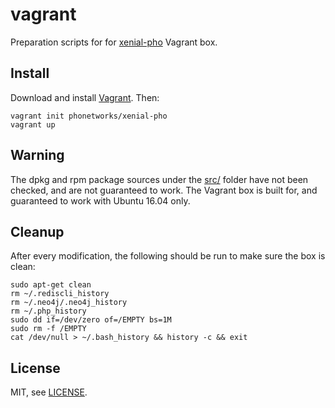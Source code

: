 # vagrant

Preparation scripts for for [xenial-pho](https://app.vagrantup.com/phonetworks/boxes/xenial-pho) Vagrant box.

## Install

Download and install [Vagrant](https://vagrantup.com). Then:

```
vagrant init phonetworks/xenial-pho
vagrant up
```

## Warning

The dpkg and rpm package sources under the [src/](https://github.com/phonetworks/vagrant/tree/master/src) folder have not been checked, and are not guaranteed to work. The Vagrant box is built for, and guaranteed to work with Ubuntu 16.04 only. 

## Cleanup

After every modification, the following should be run to make sure the box is clean:

```shell
sudo apt-get clean
rm ~/.rediscli_history 
rm ~/.neo4j/.neo4j_history 
rm ~/.php_history
sudo dd if=/dev/zero of=/EMPTY bs=1M
sudo rm -f /EMPTY
cat /dev/null > ~/.bash_history && history -c && exit
```

## License

MIT, see [LICENSE](https://github.com/phonetworks/vagrant/blob/master/LICENSE).
